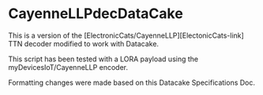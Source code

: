 # CayenneLLPdecDataCake
This is a version of the [ElectronicCats/CayenneLLP][ElectonicCats-link] TTN  decoder modified to work with Datacake. 

This script has been tested with a LORA payload using the myDevicesIoT/CayenneLLP encoder.

Formatting changes were made based on this Datacake Specifications Doc.

[ElectronicCats-link]:https://github.com/ElectronicCats/CayenneLPP
